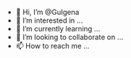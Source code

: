 - 👋 Hi, I’m @Gulgena
- 👀 I’m interested in ...
- 🌱 I’m currently learning ...
- 💞️ I’m looking to collaborate on ...
- 📫 How to reach me ...

<!---
Gulgena/Gulgena is a ✨ special ✨ repository because its `README.md` (this file) appears on your GitHub profile.
You can click the Preview link to take a look at your changes.
--->
